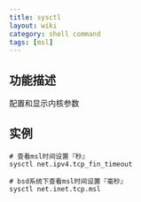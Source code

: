 ```yaml
---
title: sysctl
layout: wiki
category: shell command
tags: [msl]
---
```


## 功能描述

配置和显示内核参数

## 实例

~~~Text
# 查看msl时间设置『秒』
sysctl net.ipv4.tcp_fin_timeout

# bsd系统下查看msl时间设置『毫秒』
sysctl net.inet.tcp.msl	
~~~
